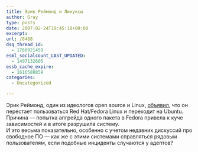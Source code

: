 ```yaml
---
title: Эрик Реймонд и Линуксы
author: Gray
type: posts
date: 2007-02-24T19:45:18+00:00
excerpt:
url: /8488
dsq_thread_id:
  - 1760921450
esml_socialcount_LAST_UPDATED:
  - 1497132605
essb_cache_expire:
  - 1616588859
categories:
  - Uncategorized

---
```








Эрик Реймонд, один из идеологов open source и Linux, <a href="http://enterprise.linux.com/article.pl?sid=07/02/21/1340237&tid=23&12amp;tid=12" target="_blank">объявил</a>, что он перестает пользоваться Red Hat/Fedora Linux и переходит на Ubuntu. Причина &#8212; попытка апгрейда одного пакета в Fedora привела к куче зависимостей и в итоге разрушила систему.  
И это весьма показательно, особенно с учетом недавних дискуссий про свободное ПО &#8212; как же с этими системами справляться рядовым пользователям, если подобные инциденты случаются у адептов?
